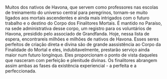 ﻿Muitos dos nativos de Havona, que servem como professores nas escolas de treinamento do universo central para peregrinos, tornam-se muito ligados aos mortais ascendentes e ainda mais intrigados com o futuro trabalho e o destino do Corpo dos Finalitores Mortais. É mantido no Paraíso, na sede administrativa desse corpo, um registro para os voluntários de Havona, presidido pelo associado de Grandfanda. Hoje, nessa lista de espera, encontrareis milhões e milhões de nativos de Havona. Esses seres perfeitos de criação direta e divina são de grande aassistência ao Corpo da Finalidade do Mortal e eles, indubitavelmente, prestarão serviço ainda maior num futuro longínquo. Eles proporcionam o ponto de vista daqueles que nasceram com perfeição e plenitude divinas. Os finalitores abrangem assim ambas as fases da existência experiencial - a perfeita e a perfeccionada.